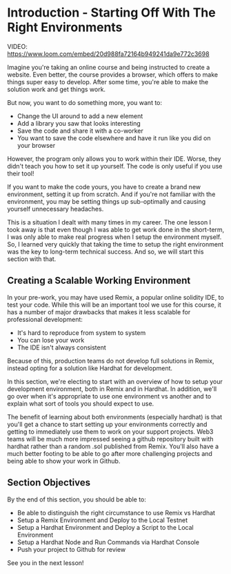 # Introduction - Starting Off With The Right Environments

VIDEO: https://www.loom.com/embed/20d988fa72164b949241da9e772c3698

Imagine you're taking an online course and being instructed to create a website. Even better, the course provides a browser, which offers to make things super easy to develop. After some time, you're able to make the solution work and get things work.

But now, you want to do something more, you want to:

- Change the UI around to add a new element
- Add a library you saw that looks interesting
- Save the code and share it with a co-worker
- You want to save the code elsewhere and have it run like you did on your browser

However, the program only allows you to work within their IDE. Worse, they didn't teach you how to set it up yourself. The code is only useful if you use their tool! 

If you want to make the code yours, you have to create a brand new environment, setting it up from scratch. And if you're not familiar with the environment, you may be setting things up sub-optimally and causing yourself unnecessary headaches.

This is a situation I dealt with many times in my career. The one lesson I took away is that even though I was able to get work done in the short-term, I was only able to make real progress when I setup the environment myself. So, I learned very quickly that taking the time to setup the right environment was the key to long-term technical success. And so, we will start this section with that.

## Creating a Scalable Working Environment
In your pre-work, you may have used Remix, a popular online solidity IDE, to test your code. While this will be an important tool we use for this course, it has a number of major drawbacks that makes it less scalable for professional development:

- It's hard to reproduce from system to system
- You can lose your work
- The IDE isn't always consistent

Because of this, production teams do not develop full solutions in Remix, instead opting for a solution like Hardhat for development.

In this section, we're electing to start with an overview of how to setup your development environment, both in Remix and in Hardhat. In addition, we'll go over when it's appropriate to use one environment vs another and to explain what sort of tools you should expect to use.

The benefit of learning about both environments (especially hardhat) is that you'll get a chance to start setting up your environments correctly and getting to immediately use them to work on your support projects. Web3 teams will be much more impressed seeing a github repository built with hardhat rather than a random .sol published from Remix. You'll also have a much better footing to be able to go after more challenging projects and being able to show your work in Github.

## Section Objectives
By the end of this section, you should be able to:
- Be able to distinguish the right circumstance to use Remix vs Hardhat
- Setup a Remix Environment and Deploy to the Local Testnet
- Setup a Hardhat Environment and Deploy a Script to the Local Environment
- Setup a Hardhat Node and Run Commands via Hardhat Console
- Push your project to Github for review

See you in the next lesson!

